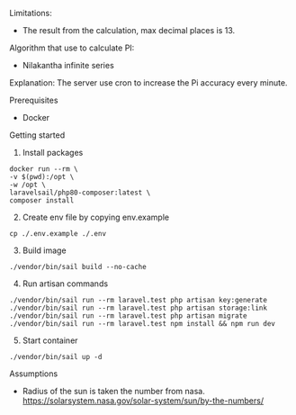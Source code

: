 Limitations:
- The result from the calculation, max decimal places is 13.

Algorithm that use to calculate PI:
- Nilakantha infinite series

Explanation:
The server use cron to increase the Pi accuracy every minute.

Prerequisites
- Docker

Getting started
1. Install packages
```
docker run --rm \
-v $(pwd):/opt \
-w /opt \
laravelsail/php80-composer:latest \
composer install
```

2. Create env file by copying env.example
```
cp ./.env.example ./.env
```
3. Build image
```
./vendor/bin/sail build --no-cache
```

4. Run artisan commands
```
./vendor/bin/sail run --rm laravel.test php artisan key:generate
./vendor/bin/sail run --rm laravel.test php artisan storage:link
./vendor/bin/sail run --rm laravel.test php artisan migrate
./vendor/bin/sail run --rm laravel.test npm install && npm run dev
```

5.  Start container
``` 
./vendor/bin/sail up -d
```

Assumptions
- Radius of the sun is taken the number from nasa. https://solarsystem.nasa.gov/solar-system/sun/by-the-numbers/
